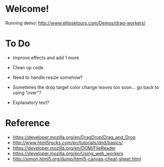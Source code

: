 # Welcome!

Running demo: http://www.ellipsetours.com/Demos/drag-workers/

# To Do

* Improve effects and add 1 more
* Clean up code

* Need to handle resize somehow? 
* Sometimes the drop target color change leaves too soon… go back to using "over"?
* Explanatory text?

# Reference

* https://developer.mozilla.org/en/DragDrop/Drag_and_Drop
* http://www.html5rocks.com/en/tutorials/dnd/basics/
* https://developer.mozilla.org/en/DOM/FileReader
* https://developer.mozilla.org/en/Using_web_workers
* http://simon.html5.org/dump/html5-canvas-cheat-sheet.html

